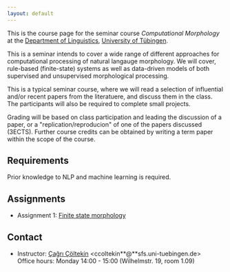 ```yaml
---
layout: default
---
```


This is the course page
for the seminar course
_Computational Morphology_
at the [Department of Linguistics](http://sfs.uni-tuebingen.de),
[University of Tübingen](http://uni-tuebingen.de).


This is a seminar intends to cover a wide range of different
approaches for computational processing of natural langauge
morphology. We will cover, rule-based (finite-state) systems
as well as data-driven models of both supervised and unsupervised
morphological processing.

This is a typical seminar course, where we will read a selection of
influential and/or recent papers from the literatuere, and discuss
them in the class. The participants will also be required to complete
small projects.

Grading will be based on class participation and leading the
discussion of a paper, or a "replication/reproducion" of one of the
papers discussed (3ECTS). Further course credits can be obtained by 
writing a term paper within the scope of the course.

## Requirements

Prior knowledge to NLP and machine learning is required. 

## Assignments

- Assignment 1: [Finite state morphology](https://iscl-cm2019.github.io/a1/)

## Contact

- Instructor: [Çağrı Çöltekin](http://coltekin.net/cagri/)
    <ccoltekin**@**sfs.uni-tuebingen.de>  
    Office hours: Monday 14:00 - 15:00
    (Wilhelmstr. 19, room 1.09)
